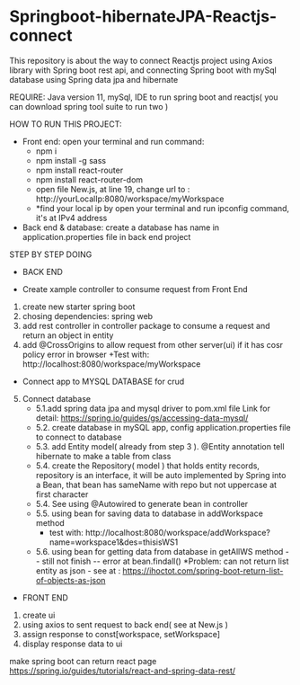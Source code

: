 # Springboot-hibernateJPA-Reactjs-connect
This repository is about the way to connect Reactjs project using Axios library with Spring boot rest api, and connecting Spring boot with mySql database using Spring data jpa and hibernate

REQUIRE: Java version 11, mySql, IDE to run spring boot and reactjs( you can download spring tool suite to run two )

HOW TO RUN THIS PROJECT:
 - Front end: open your terminal and run command: 
      + npm i
      + npm install -g sass
      + npm install react-router
      + npm install react-router-dom
      + open file New.js, at line 19, change url to : http://yourLocalIp:8080/workspace/myWorkspace
      + *find your local ip by open your terminal and run ipconfig command, it's at IPv4 address
 - Back end & database: create a database has name in application.properties file in back end project

STEP BY STEP DOING
- BACK END
 + Create xample controller to consume request from Front End
1. create new starter spring boot
2. chosing dependencies: spring web
3. add rest controller in controller package to consume a request and return an object in entity
4. add @CrossOrigins to allow request from other server(ui) if it has cosr policy error in browser
    +Test with: http://localhost:8080/workspace/myWorkspace
 + Connect app to MYSQL DATABASE for crud
5. Connect database
   + 5.1.add spring data jpa and mysql driver to pom.xml file
   Link for detail: https://spring.io/guides/gs/accessing-data-mysql/
   + 5.2. create database in mySQL app, config application.properties file to connect to database
   + 5.3. add Entity model( already from step 3 ). @Entity annotation tell hibernate to make a table from class
   + 5.4. create the Repository( model ) that holds entity records, repository is an interface, it will be auto implemented by Spring into a Bean, that bean has sameName with repo but not
uppercase at first character
   + 5.4. See using @Autowired to generate bean in controller
   + 5.5. using bean for saving data to database in addWorkspace method
      + test with: http://localhost:8080/workspace/addWorkspace?name=workspace1&des=thisisWS1
   + 5.6. using bean for getting data from database in getAllWS method -- still not finish -- error at bean.findall()
     *Problem: can not return list entity as json - see at : https://ihoctot.com/spring-boot-return-list-of-objects-as-json 
- FRONT END
1. create ui
2. using axios to sent request to back end( see at New.js )
3. assign response to const[workspace, setWorkspace]
4. display response data to ui 

make spring boot can return react page
https://spring.io/guides/tutorials/react-and-spring-data-rest/

